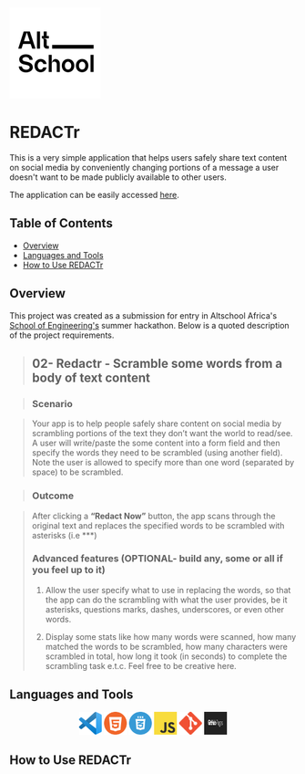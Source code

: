 ![AltSchool Africa Logo](https://github.com/tuyojr/AltSchool-Assignments-1/blob/master/AltSchool.svg)

# REDACTr

This is a very simple application that helps users safely share text content on social media by conveniently changing portions of a message a user doesn't want to be made publicly available to other users.

The application can be easily accessed [here](https://altschool-hackathon.github.io/project-2/).

## Table of Contents

- [Overview](#overview)
- [Languages and Tools](#languages-and-tools)
- [How to Use REDACTr](#how-to-use-redactr)

## Overview

This project was created as a submission for entry in Altschool Africa's [School of Engineering's](https://altschoolafrica.com/schools/engineering) summer hackathon. Below is a quoted description of the project requirements.

>## 02- Redactr - Scramble some words from a body of text content

>### Scenario

>Your app is to help people safely share content on social media by scrambling portions of the text they don’t want the world to read/see. A user will write/paste the some content into a form field and then specify the words they need to be scrambled (using another field). Note the user is allowed to specify more than one word (separated by space) to be scrambled.

>### Outcome

>After clicking a **“Redact Now”** button, the app scans through the original text and replaces the specified words to be scrambled with asterisks (i.e ***)
>
>### Advanced features (OPTIONAL- build any, some or all if you feel up to it)
>
>1. Allow the user specify what to use in replacing the words, so that the app can do the scrambling with what the user provides, be it asterisks, questions marks, dashes, underscores, or even other words.
>
>2. Display some stats like how many words were scanned, how many matched the words to be scrambled, how many characters were scrambled in total, how long it took (in seconds) to complete the scrambling task e.t.c. Feel free to be creative here.

## Languages and Tools

<div align="center">

<img src="https://github.com/AltSchool-Hackathon/project-2/blob/master/images/vsc.png?raw=true" height="40" width="40">
<img src="https://github.com/AltSchool-Hackathon/project-2/blob/master/images/html.png?raw=true" height="40" width="40">
<img src="https://github.com/AltSchool-Hackathon/project-2/blob/master/images/css.png?raw=true" height="40" width="40">
<img src="https://github.com/AltSchool-Hackathon/project-2/blob/master/images/JS.png?raw=true" height="40" width="40">
<img src="https://github.com/tuyojr/tuyojr/blob/main/images/git.png?raw=true" height="40" width="40">
<img src="https://github.com/AltSchool-Hackathon/project-2/blob/master/images/github-pages.png?raw=true" height="40" width="40">

</div>

## How to Use REDACTr
